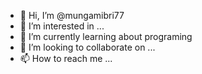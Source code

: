 - 👋 Hi, I’m @mungamibri77
- 👀 I’m interested in ...
- 🌱 I’m currently learning about programing
- 💞️ I’m looking to collaborate on ...
- 📫 How to reach me ...

<!---
mungamibri77/mungamibri77 is a ✨ special ✨ repository because its `README.md` (this file) appears on your GitHub profile.
You can click the Preview link to take a look at your changes.
--->
